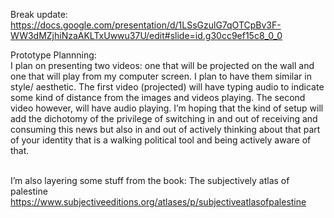Break update: </br> 
https://docs.google.com/presentation/d/1LSsGzulG7qOTCpBv3F-WW3dMZjhiNzaAKLTxUwwu37U/edit#slide=id.g30cc9ef15c8_0_0

Prototype Plannning:</br>
I plan on presenting two videos: one that will be projected on the wall and one that will play from my computer screen. I plan to have them similar in style/ aesthetic. The first video (projected) will have typing audio to indicate some kind of distance from the images and videos playing. The second video however, will have audio playing. I’m hoping that the kind of setup will add the dichotomy of the privilege of switching in and out of receiving and consuming this news but also in and out of actively thinking about that part of your identity that is a walking political tool and being actively aware of that. 
</br></br>

I’m also layering some stuff from the book: The subjectively atlas of palestine  </br> 
https://www.subjectiveeditions.org/atlases/p/subjectiveatlasofpalestine

